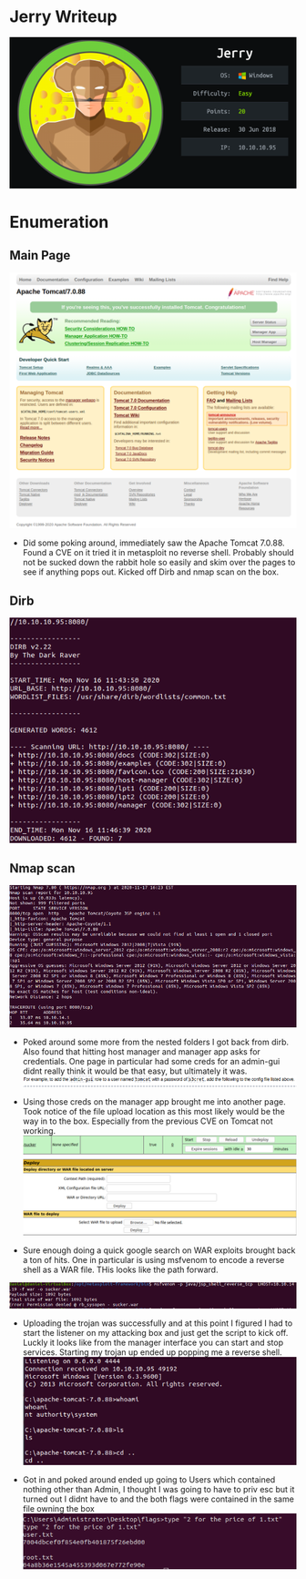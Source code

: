 # Jerry Writeup
![jerry](jerry_icon.png)

# Enumeration

## Main Page
![mainp](main_interface.png)
- Did some poking around, immediately saw the Apache Tomcat 7.0.88. Found a CVE on it tried it in metasploit no reverse shell. Probably should not be sucked down the rabbit hole so easily and skim over the pages to see if anything pops out. Kicked off Dirb and nmap scan on the box.
## Dirb
![dirb](dirb.png)
## Nmap scan
![nmap](jerry_nmap.png)


- Poked around some more from the nested folders I got back from dirb. Also found that hitting host manager and manager app asks for credentials. One page in particular had some creds for an admin-gui didnt really think it would be that easy, but ultimately it was.
![creds](creds.png)

- Using those creds on the manager app brought me into another page. Took notice of the file upload location as this most likely would be the way in to the box. Especially from the previous CVE on Tomcat not working.
![manager](manager_interface.png)

- Sure enough doing a quick google search on WAR exploits brought back a ton of hits. One in particular is using msfvenom to encode a reverse shell as a WAR file. THis looks like the path forward.

![venom](msfvenom.png)

- Uploading the trojan was successfully and at this point I figured I had to start the listener on my attacking box and just get the script to kick off. Luckly it looks like from the manager interface you can start and stop services. Starting my trojan up ended up popping me a reverse shell.
![shell](shell.png)

- Got in and poked around ended up going to Users which contained nothing other than Admin, I thought I was going to have to priv esc but it turned out I didnt have to and the both flags were contained in the same file owning the box
![flags](flags.png)